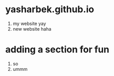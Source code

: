 # yasharbek.github.io

1. my website yay
2. new website haha

# adding a section for fun

1. so
2. ummm
